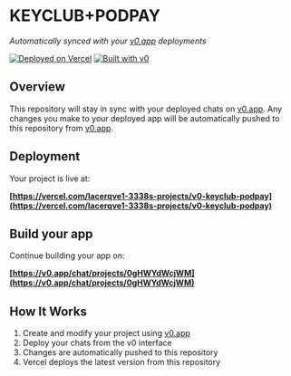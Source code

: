 # KEYCLUB+PODPAY

*Automatically synced with your [v0.app](https://v0.app) deployments*

[![Deployed on Vercel](https://img.shields.io/badge/Deployed%20on-Vercel-black?style=for-the-badge&logo=vercel)](https://vercel.com/lacerqve1-3338s-projects/v0-keyclub-podpay)
[![Built with v0](https://img.shields.io/badge/Built%20with-v0.app-black?style=for-the-badge)](https://v0.app/chat/projects/0gHWYdWcjWM)

## Overview

This repository will stay in sync with your deployed chats on [v0.app](https://v0.app).
Any changes you make to your deployed app will be automatically pushed to this repository from [v0.app](https://v0.app).

## Deployment

Your project is live at:

**[https://vercel.com/lacerqve1-3338s-projects/v0-keyclub-podpay](https://vercel.com/lacerqve1-3338s-projects/v0-keyclub-podpay)**

## Build your app

Continue building your app on:

**[https://v0.app/chat/projects/0gHWYdWcjWM](https://v0.app/chat/projects/0gHWYdWcjWM)**

## How It Works

1. Create and modify your project using [v0.app](https://v0.app)
2. Deploy your chats from the v0 interface
3. Changes are automatically pushed to this repository
4. Vercel deploys the latest version from this repository
